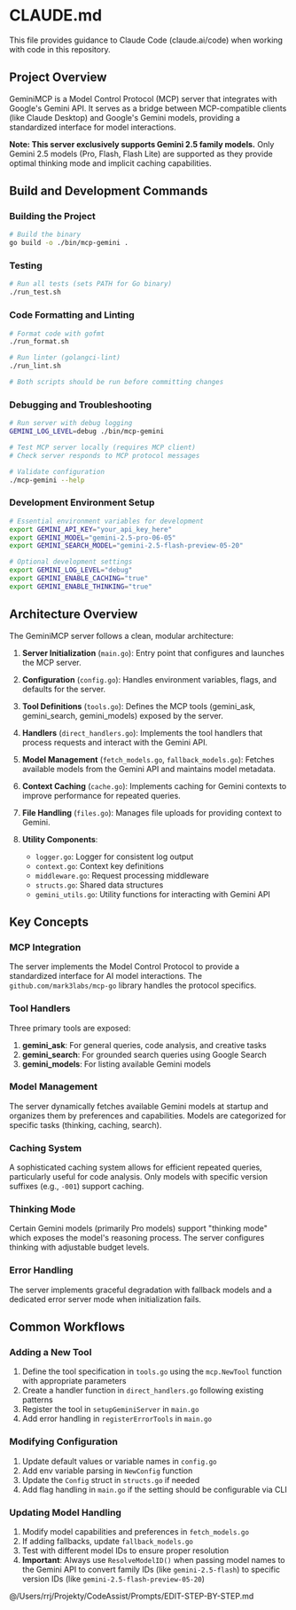 # CLAUDE.md

This file provides guidance to Claude Code (claude.ai/code) when working with code in this repository.

## Project Overview

GeminiMCP is a Model Control Protocol (MCP) server that integrates with Google's Gemini API. It serves as a bridge between MCP-compatible clients (like Claude Desktop) and Google's Gemini models, providing a standardized interface for model interactions.

**Note: This server exclusively supports Gemini 2.5 family models.** Only Gemini 2.5 models (Pro, Flash, Flash Lite) are supported as they provide optimal thinking mode and implicit caching capabilities.

## Build and Development Commands

### Building the Project

```bash
# Build the binary
go build -o ./bin/mcp-gemini .
```

### Testing

```bash
# Run all tests (sets PATH for Go binary)
./run_test.sh
```

### Code Formatting and Linting

```bash
# Format code with gofmt
./run_format.sh

# Run linter (golangci-lint)
./run_lint.sh

# Both scripts should be run before committing changes
```

### Debugging and Troubleshooting

```bash
# Run server with debug logging
GEMINI_LOG_LEVEL=debug ./bin/mcp-gemini

# Test MCP server locally (requires MCP client)
# Check server responds to MCP protocol messages

# Validate configuration
./mcp-gemini --help
```

### Development Environment Setup

```bash
# Essential environment variables for development
export GEMINI_API_KEY="your_api_key_here"
export GEMINI_MODEL="gemini-2.5-pro-06-05"
export GEMINI_SEARCH_MODEL="gemini-2.5-flash-preview-05-20"

# Optional development settings
export GEMINI_LOG_LEVEL="debug"
export GEMINI_ENABLE_CACHING="true"
export GEMINI_ENABLE_THINKING="true"
```

## Architecture Overview

The GeminiMCP server follows a clean, modular architecture:

1. **Server Initialization** (`main.go`): Entry point that configures and launches the MCP server.

2. **Configuration** (`config.go`): Handles environment variables, flags, and defaults for the server.

3. **Tool Definitions** (`tools.go`): Defines the MCP tools (gemini_ask, gemini_search, gemini_models) exposed by the server.

4. **Handlers** (`direct_handlers.go`): Implements the tool handlers that process requests and interact with the Gemini API.

5. **Model Management** (`fetch_models.go`, `fallback_models.go`): Fetches available models from the Gemini API and maintains model metadata.

6. **Context Caching** (`cache.go`): Implements caching for Gemini contexts to improve performance for repeated queries.

7. **File Handling** (`files.go`): Manages file uploads for providing context to Gemini.

8. **Utility Components**:
   - `logger.go`: Logger for consistent log output
   - `context.go`: Context key definitions
   - `middleware.go`: Request processing middleware
   - `structs.go`: Shared data structures
   - `gemini_utils.go`: Utility functions for interacting with Gemini API

## Key Concepts

### MCP Integration

The server implements the Model Control Protocol to provide a standardized interface for AI model interactions. The `github.com/mark3labs/mcp-go` library handles the protocol specifics.

### Tool Handlers

Three primary tools are exposed:

1. **gemini_ask**: For general queries, code analysis, and creative tasks
2. **gemini_search**: For grounded search queries using Google Search
3. **gemini_models**: For listing available Gemini models

### Model Management

The server dynamically fetches available Gemini models at startup and organizes them by preferences and capabilities. Models are categorized for specific tasks (thinking, caching, search).

### Caching System

A sophisticated caching system allows for efficient repeated queries, particularly useful for code analysis. Only models with specific version suffixes (e.g., `-001`) support caching.

### Thinking Mode

Certain Gemini models (primarily Pro models) support "thinking mode" which exposes the model's reasoning process. The server configures thinking with adjustable budget levels.

### Error Handling

The server implements graceful degradation with fallback models and a dedicated error server mode when initialization fails.

## Common Workflows

### Adding a New Tool

1. Define the tool specification in `tools.go` using the `mcp.NewTool` function with appropriate parameters
2. Create a handler function in `direct_handlers.go` following existing patterns
3. Register the tool in `setupGeminiServer` in `main.go`
4. Add error handling in `registerErrorTools` in `main.go`

### Modifying Configuration

1. Update default values or variable names in `config.go`
2. Add env variable parsing in `NewConfig` function
3. Update the `Config` struct in `structs.go` if needed
4. Add flag handling in `main.go` if the setting should be configurable via CLI

### Updating Model Handling

1. Modify model capabilities and preferences in `fetch_models.go`
2. If adding fallbacks, update `fallback_models.go`
3. Test with different model IDs to ensure proper resolution
4. **Important**: Always use `ResolveModelID()` when passing model names to the Gemini API to convert family IDs (like `gemini-2.5-flash`) to specific version IDs (like `gemini-2.5-flash-preview-05-20`)

@/Users/rrj/Projekty/CodeAssist/Prompts/EDIT-STEP-BY-STEP.md
